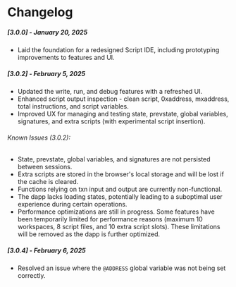 # Changelog

##### [3.0.0] - January 20, 2025

- Laid the foundation for a redesigned Script IDE, including prototyping improvements to features and UI.

##### [3.0.2] - February 5, 2025

- Updated the write, run, and debug features with a refreshed UI.
- Enhanced script output inspection - clean script, 0xaddress, mxaddress, total instructions, and script variables.
- Improved UX for managing and testing state, prevstate, global variables, signatures, and extra scripts (with experimental script insertion).

###### Known Issues (3.0.2):

- State, prevstate, global variables, and signatures are not persisted between sessions.
- Extra scripts are stored in the browser's local storage and will be lost if the cache is cleared.
- Functions relying on txn input and output are currently non-functional.
- The dapp lacks loading states, potentially leading to a suboptimal user experience during certain operations.
- Performance optimizations are still in progress. Some features have been temporarily limited for performance reasons (maximum 10 workspaces, 8 script files, and 10 extra script slots). These limitations will be removed as the dapp is further optimized.

##### [3.0.4] - February 6, 2025

- Resolved an issue where the `@ADDRESS` global variable was not being set correctly.
